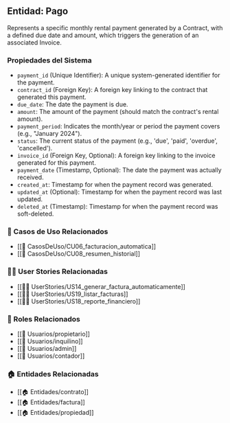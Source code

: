 ## Entidad: Pago

 Represents a specific monthly rental payment generated by a Contract, with a defined due date and amount, which triggers the generation of an associated Invoice.

### Propiedades del Sistema

- `payment_id` (Unique Identifier): A unique system-generated identifier for the payment.
- `contract_id` (Foreign Key): A foreign key linking to the contract that generated this payment.
- `due_date`: The date the payment is due.
- `amount`: The amount of the payment (should match the contract's rental amount).
- `payment_period`: Indicates the month/year or period the payment covers (e.g., "January 2024").
- `status`: The current status of the payment (e.g., 'due', 'paid', 'overdue', 'cancelled').
- `invoice_id` (Foreign Key, Optional): A foreign key linking to the invoice generated for this payment.
- `payment_date` (Timestamp, Optional): The date the payment was actually received.
- `created_at`: Timestamp for when the payment record was generated.
- `updated_at` (Optional): Timestamp for when the payment record was last updated.
- `deleted_at` (Timestamp): Timestamp for when the payment record was soft-deleted.

### 🔁 Casos de Uso Relacionados
 - [[📄 CasosDeUso/CU06_facturacion_automatica]]
- [[📄 CasosDeUso/CU08_resumen_historial]]

### 🧑‍💻 User Stories Relacionadas
 - [[🧑‍💻 UserStories/US14_generar_factura_automaticamente]]
- [[🧑‍💻 UserStories/US19_listar_facturas]]
- [[🧑‍💻 UserStories/US18_reporte_financiero]]

### 👥 Roles Relacionados
 - [[👥 Usuarios/propietario]]
- [[👥 Usuarios/inquilino]]
- [[👥 Usuarios/admin]]
- [[👥 Usuarios/contador]]

### 🏠 Entidades Relacionadas
- [[🏠 Entidades/contrato]]
- [[🏠 Entidades/factura]]
- [[🏠 Entidades/propiedad]]
